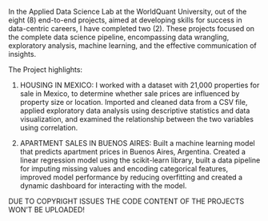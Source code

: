 In the Applied Data Science Lab at the WorldQuant University, out of the eight (8) end-to-end projects, aimed at developing skills for success in data-centric careers, I have completed two (2). These projects focused on the complete data science pipeline, encompassing data wrangling, exploratory analysis, machine learning, and the effective communication of insights.

The Project highlights:

1.	HOUSING IN MEXICO: I worked with a dataset with 21,000 properties for sale in Mexico, to determine whether sale prices are influenced by property size or location. Imported and cleaned data from a CSV file, applied exploratory data analysis using descriptive statistics and data visualization, and examined the relationship between the two variables using correlation.
   
2.	APARTMENT SALES IN BUENOS AIRES: Built a machine learning model that predicts apartment prices in Buenos Aires, Argentina. Created a linear regression model using the scikit-learn library, built a data pipeline for imputing missing values and encoding categorical features, improved model performance by reducing overfitting and created a dynamic dashboard for interacting with the model.




DUE TO COPYRIGHT ISSUES THE CODE CONTENT OF THE PROJECTS WON’T BE UPLOADED!
